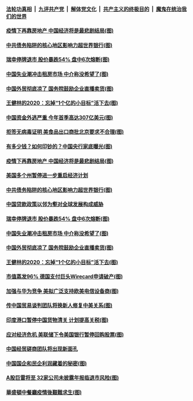

####  [法轮功真相](../../../../basic/blob/master/README.md?t=06281431) &nbsp;|&nbsp; [九评共产党](../../../../9ping.md/blob/master/README.md?t=06281431) &nbsp;|&nbsp; [解体党文化](../../../../jtdwh.md/blob/master/README.md?t=06281431)  &nbsp;|&nbsp; [共产主义的终极目的](../../../../gczydzjmd.md/blob/master/README.md?t=06281431) &nbsp;|&nbsp; [魔鬼在统治我们的世界](../../../../mgztzwmdsj.md/blob/master/README.md?t=06281431) 

#### [疫情下再靠房地产 中国经济将是最悲剧结局(图)](../pages/p5/937893.md?t=06281431) 

#### [中共债务陷阱的核心地区影响力超世界银行(图)](../pages/p5/937882.md?t=06281431) 

#### [瑞幸停牌退市 股价暴跌54% 盘中6次熔断(图)](../pages/p5/937854.md?t=06281431) 

#### [中国失业潮冲击租房市场 中介称没希望了(图)](../pages/p5/937808.md?t=06281431) 

#### [中国外贸彻底凉了 国务院鼓励企业直播卖货(图)](../pages/p5/937813.md?t=06281431) 

#### [王健林的2020：忘掉“1个亿的小目标”活下去(图)](../pages/p5/937834.md?t=06281431) 

#### [中国资金外逃严重 今年首季高达307亿美元(图)](../pages/p5/937945.md?t=06281431) 

#### [拒签无病毒证明 美食品出口商批北京要求不合理(图)](../pages/p5/937941.md?t=06281431) 

#### [有多少钱？如何印钞的？中国央行家底曝光(图)](../pages/p5/937885.md?t=06281431) 

#### [疫情下再靠房地产 中国经济将是最悲剧结局(图)](../pages/p5/937893.md?t=06281431) 

#### [美国多个州暂停进一步重启经济计划](../pages/p5/937884.md?t=06281431) 

#### [中共债务陷阱的核心地区影响力超世界银行(图)](../pages/p5/937882.md?t=06281431) 

#### [中国贷款政策以邻为壑对全球发展构成威胁](../pages/p5/937877.md?t=06281431) 

#### [瑞幸停牌退市 股价暴跌54% 盘中6次熔断(图)](../pages/p5/937854.md?t=06281431) 

#### [中国失业潮冲击租房市场 中介称没希望了(图)](../pages/p5/937808.md?t=06281431) 

#### [中国外贸彻底凉了 国务院鼓励企业直播卖货(图)](../pages/p5/937813.md?t=06281431) 

#### [王健林的2020：忘掉“1个亿的小目标”活下去(图)](../pages/p5/937834.md?t=06281431) 

#### [市值蒸发96% 德国支付巨头Wirecard申请破产(图)](../pages/p5/937805.md?t=06281431) 

#### [加强与华为竞争 美拟广泛支持欧美电信设备商(图)](../pages/p5/937802.md?t=06281431) 

#### [传中国贸易谈判团队将换新人修复中美关系(图)](../pages/p5/937793.md?t=06281431) 

#### [印度港口暂停中国货物清关 计划提高关税(图)](../pages/p5/937779.md?t=06281431) 

#### [应对经济危机 美联储下令美国银行暂停回购股票(图)](../pages/p5/937760.md?t=06281431) 

#### [中国经贸磋商团队将出现新面孔](../pages/p5/937736.md?t=06281431) 

#### [中国国企和民企利润藏着的秘密(图)](../pages/p5/937711.md?t=06281431) 

#### [A股巨雷将至 32家公司未披露年报临退市风险(图)](../pages/p5/937727.md?t=06281431) 

#### [華盛頓中餐廳疫情後艱難求生(图)](../pages/p5/937726.md?t=06281431) 

